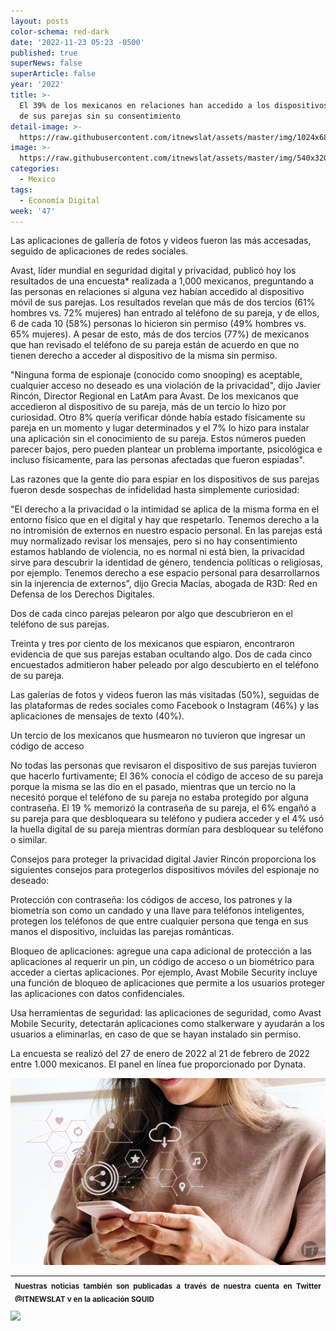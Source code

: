 ```yaml
---
layout: posts
color-schema: red-dark
date: '2022-11-23 05:23 -0500'
published: true
superNews: false
superArticle: false
year: '2022'
title: >-
  El 39% de los mexicanos en relaciones han accedido a los dispositivos móviles
  de sus parejas sin su consentimiento
detail-image: >-
  https://raw.githubusercontent.com/itnewslat/assets/master/img/1024x680/mujer-con-celular-g.jpg
image: >-
  https://raw.githubusercontent.com/itnewslat/assets/master/img/540x320/mujer-con-celular-p.jpg
categories:
  - Mexico
tags:
  - Economía Digital
week: '47'
---
```

Las aplicaciones de gallería de fotos y videos fueron las más accesadas, seguido de aplicaciones de redes sociales.
 
Avast, líder mundial en seguridad digital y privacidad, publicó hoy los resultados de una encuesta* realizada a 1,000 mexicanos, preguntando a las personas en relaciones si alguna vez habían accedido al dispositivo móvil de sus parejas. Los resultados revelan que más de dos tercios (61% hombres vs. 72% mujeres) han entrado al teléfono de su pareja, y de ellos, 6 de cada 10 (58%) personas lo hicieron sin permiso (49% hombres vs. 65% mujeres). A pesar de esto, más de dos tercios (77%) de mexicanos que han revisado el teléfono de su pareja están de acuerdo en que no tienen derecho a acceder al dispositivo de la misma sin permiso.

"Ninguna forma de espionaje (conocido como snooping) es aceptable, cualquier acceso no deseado es una violación de la privacidad", dijo Javier Rincón, Director Regional en LatAm para Avast. De los mexicanos que accedieron al dispositivo de su pareja, más de un tercio lo hizo por curiosidad. Otro 8% quería verificar dónde había estado físicamente su pareja en un momento y lugar determinados y el 7% lo hizo para instalar una aplicación sin el conocimiento de su pareja. Estos números pueden parecer bajos, pero pueden plantear un problema importante, psicológica e incluso físicamente, para las personas afectadas que fueron espiadas".
 
Las razones que la gente dio para espiar en los dispositivos de sus parejas fueron desde sospechas de infidelidad hasta simplemente curiosidad:
 
"El derecho a la privacidad o la intimidad se aplica de la misma forma en el entorno físico que en el digital y hay que respetarlo. Tenemos derecho a la no intromisión de externos en nuestro espacio personal. En las parejas está muy normalizado revisar los mensajes, pero si no hay consentimiento estamos hablando de violencia, no es normal ni está bien, la privacidad sirve para descubrir la identidad de género, tendencia políticas o religiosas, por ejemplo. Tenemos derecho a ese espacio personal para desarrollarnos sin la injerencia de externos”, dijo Grecia Macías, abogada de R3D: Red en Defensa de los Derechos Digitales.
 
Dos de cada cinco parejas pelearon por algo que descubrieron en el teléfono de sus parejas.

Treinta y tres por ciento de los mexicanos que espiaron, encontraron evidencia de que sus parejas estaban ocultando algo. Dos de cada cinco encuestados admitieron haber peleado por algo descubierto en el teléfono de su pareja.

Las galerías de fotos y videos fueron las más visitadas (50%), seguidas de las plataformas de redes sociales como Facebook o Instagram (46%) y las aplicaciones de mensajes de texto (40%).


Un tercio de los mexicanos que husmearon no tuvieron que ingresar un código de acceso

No todas las personas que revisaron el dispositivo de sus parejas tuvieron que hacerlo furtivamente; El 36% conocía el código de acceso de su pareja porque la misma se las dio en el pasado, mientras que un tercio no la necesitó porque el teléfono de su pareja no estaba protegido por alguna contraseña. El 19 % memorizó la contraseña de su pareja, el 6% engañó a su pareja para que desbloqueara su teléfono y pudiera acceder y el 4% usó la huella digital de su pareja mientras dormían para desbloquear su teléfono o similar.

Consejos para proteger la privacidad digital
Javier Rincón proporciona los siguientes consejos para protegerlos dispositivos móviles del espionaje no deseado:

Protección con contraseña: los códigos de acceso, los patrones y la biometría son como un candado y una llave para teléfonos inteligentes, protegen los teléfonos de que entre cualquier persona que tenga en sus manos el dispositivo, incluidas las parejas románticas.

Bloqueo de aplicaciones: agregue una capa adicional de protección a las aplicaciones al requerir un pin, un código de acceso o un biométrico para acceder a ciertas aplicaciones. Por ejemplo, Avast Mobile Security incluye una función de bloqueo de aplicaciones que permite a los usuarios proteger las aplicaciones con datos confidenciales.

Usa herramientas de seguridad: las aplicaciones de seguridad, como Avast Mobile Security, detectarán aplicaciones como stalkerware y ayudarán a los usuarios a eliminarlas, en caso de que se hayan instalado sin permiso.
 
La encuesta se realizó del 27 de enero de 2022 al 21 de febrero de 2022 entre 1.000 mexicanos. El panel en línea fue proporcionado por Dynata.


![](https://raw.githubusercontent.com/itnewslat/assets/master/img/540x320/mujer-con-celular-p.jpg)

<table style="height: 42px;" width="569">
<tbody>
<tr>
<td style="text-align: justify;"><sub><strong>Nuestras noticias también son publicadas a través de nuestra cuenta en Twitter <a href="https://twitter.com/itnewslat?lang=es">@ITNEWSLAT</a> y en la aplicación <a href="https://squidapp.co/en/">SQUID</a></strong></sub></td>
</tr>
</tbody>
</table>

<img src="https://tracker.metricool.com/c3po.jpg?hash=56f88a41e39ab42c063cc51676587a04"/>